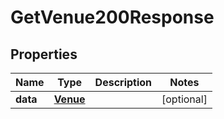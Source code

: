 

# GetVenue200Response


## Properties

| Name | Type | Description | Notes |
|------------ | ------------- | ------------- | -------------|
|**data** | [**Venue**](Venue.md) |  |  [optional] |



